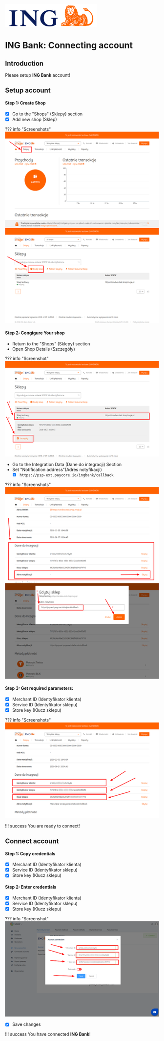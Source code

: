![logo](images/logo.png)

# ING Bank: Connecting account

## Introduction

Please setup **ING Bank** account!

## Setup account

#### Step 1: Create Shop
- [x] Go to the "Shops" (Sklepy) section
- [x] Add new shop (Sklep)

??? info "Screenshots"
    [![Step 1](images/ingbank-step1_1.png)](images/ingbank-step1_1.png)
    [![Step 1](images/ingbank-step1_2.png)](images/ingbank-step1_2.png)

#### Step 2: Congigure Your shop

- Return to the "Shops" (Sklepy) section
- Open Shop Details (Szczegóły)

??? info "Screenshot"
    [![Step 2](images/ingbank-step2_1.png)](images/ingbank-step2_1.png)

- Go to the Integration Data (Dane do integracji) Section
- Set "Notification address"(Adres notyfikacji)
    - [x] ```https://psp-ext.paycore.io/ingbank/callback```

??? info "Screenshots"
    [![Step 2](images/ingbank-step2_2.png)](images/ingbank-step2_2.png)
    [![Step 2](images/ingbank-step2_3.png)](images/ingbank-step2_3.png)

#### Step 3: Get required parameters:
- [x] Merchant ID (Identyfikator klienta)
- [x] Service ID (Identyfikator sklepu)
- [x] Store key (Klucz sklepu) 

??? info "Screenshots"
    [![Step 2](images/ingbank-step3.png)](images/ingbank-step3.png)

!!! success
    You are ready to connect!
    
## Connect account

#### Step 1: Copy credentials

- [x] Merchant ID (Identyfikator klienta)
- [x] Service ID (Identyfikator sklepu)
- [x] Store key (Klucz sklepu)

#### Step 2: Enter credentials

- [x] Merchant ID (Identyfikator klienta)
- [x] Service ID (Identyfikator sklepu)
- [x] Store key (Klucz sklepu)

??? info "Screenshot"
    [![Step 2](images/ingbank-step_connect.png)](images/4bill-step_connect.png)
    
- [x] Save changes

!!! success
    You have connected **ING Bank**!